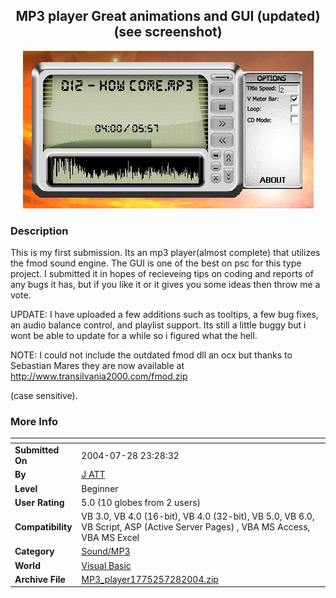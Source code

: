 ﻿<div align="center">

## MP3 player Great animations and GUI \(updated\)\(see screenshot\)

<img src="PIC200472716329001.jpg">
</div>

### Description

This is my first submission. Its an mp3 player(almost complete) that utilizes the fmod sound engine. The GUI is one of the best on psc for this type project. I submitted it in hopes of recieveing tips on coding and reports of any bugs it has, but if you like it or it gives you some ideas then throw me a vote.

UPDATE: I have uploaded a few additions such as tooltips, a few bug fixes, an audio balance control, and playlist support. Its still a little buggy but i wont be able to update for a while so i figured what the hell.

NOTE: I could not include the outdated fmod dll an ocx but thanks to Sebastian Mares they are now available at http://www.transilvania2000.com/fmod.zip

(case sensitive).
 
### More Info
 


<span>             |<span>
---                |---
**Submitted On**   |2004-07-28 23:28:32
**By**             |[J ATT](https://github.com/Planet-Source-Code/PSCIndex/blob/master/ByAuthor/j-att.md)
**Level**          |Beginner
**User Rating**    |5.0 (10 globes from 2 users)
**Compatibility**  |VB 3\.0, VB 4\.0 \(16\-bit\), VB 4\.0 \(32\-bit\), VB 5\.0, VB 6\.0, VB Script, ASP \(Active Server Pages\) , VBA MS Access, VBA MS Excel
**Category**       |[Sound/MP3](https://github.com/Planet-Source-Code/PSCIndex/blob/master/ByCategory/sound-mp3__1-45.md)
**World**          |[Visual Basic](https://github.com/Planet-Source-Code/PSCIndex/blob/master/ByWorld/visual-basic.md)
**Archive File**   |[MP3\_player1775257282004\.zip](https://github.com/Planet-Source-Code/j-att-mp3-player-great-animations-and-gui-updated-see-screenshot__1-55209/archive/master.zip)








